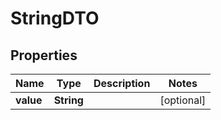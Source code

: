 # StringDTO

## Properties
Name | Type | Description | Notes
------------ | ------------- | ------------- | -------------
**value** | **String** |  |  [optional]
